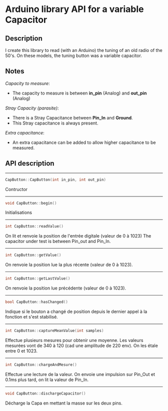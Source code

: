# Arduino library API for a variable Capacitor

## Description
I create this library to read (with an Arduino) the tuning of an old radio of the 50's.
On these models, the tuning button was a variable capacitor.

## Notes
_Capacity to measure_:
* The capacity to measure is between **in_pin** (Analog) and **out_pin** (Analog)  

_Stray Capacity (parasite)_:
* There is a Stray Capacitance between **Pin_In** and **Ground**.
* This Stray capacitance is always present. 

_Extra capacitance_:
* An extra capacitance can be added to allow higher capacitance to be measured.

## API description

-----
```c++
CapButton::CapButton(int in_pin, int out_pin)
```

Contructor

-----
```c++
void CapButton::begin()
```

Initialisations

-----
```c++
int CapButton::readValue()
```

On lit et renvoie la position de l'entrée digitale (valeur de 0 à 1023)
The capacitor under test is between Pin_out and Pin_In.

-----
```c++
int CapButton::getValue()
```

On renvoie la position lue la plus récente (valeur de 0 à 1023).

-----
```c++
int CapButton::getLastValue()
```

On renvoie la position lue précédente (valeur de 0 à 1023).

-----
```c++
bool CapButton::hasChanged()
```

Indique si le bouton a changé de position depuis le dernier appel à la fonction et s'est stabilisé.       

-----
```c++
int CapButton::captureMeanValue(int samples)
```

Effectue plusieurs mesures pour obtenir une moyenne.
Les valeurs mesurées vont de 340 à 120 (cad une amplitude de 220 env).
On les étale entre 0 et 1023.        

-----
```c++
int CapButton::chargeAndMesure()
```

Effectue une lecture de la valeur.
On envoie une impulsion sur Pin_Out et 0.1ms plus tard, on lit la valeur de Pin_In.

-----
```c++
void CapButton::dischargeCapacitor()
```

Décharge la Capa en mettant la masse sur les deux pins.
